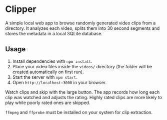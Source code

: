 # Clipper

A simple local web app to browse randomly generated video clips from a directory. It analyzes each video, splits them into 30 second segments and stores the metadata in a local SQLite database.

## Usage
1. Install dependencies with `npm install`.
2. Place your video files inside the `videos/` directory (the folder will be created automatically on first run).
3. Start the server with `npm start`.
4. Open `http://localhost:3000` in your browser.

Watch clips and skip with the large button. The app records how long each clip was watched and adjusts the rating. Highly rated clips are more likely to play while poorly rated ones are skipped.

`ffmpeg` and `ffprobe` must be installed on your system for clip extraction.
